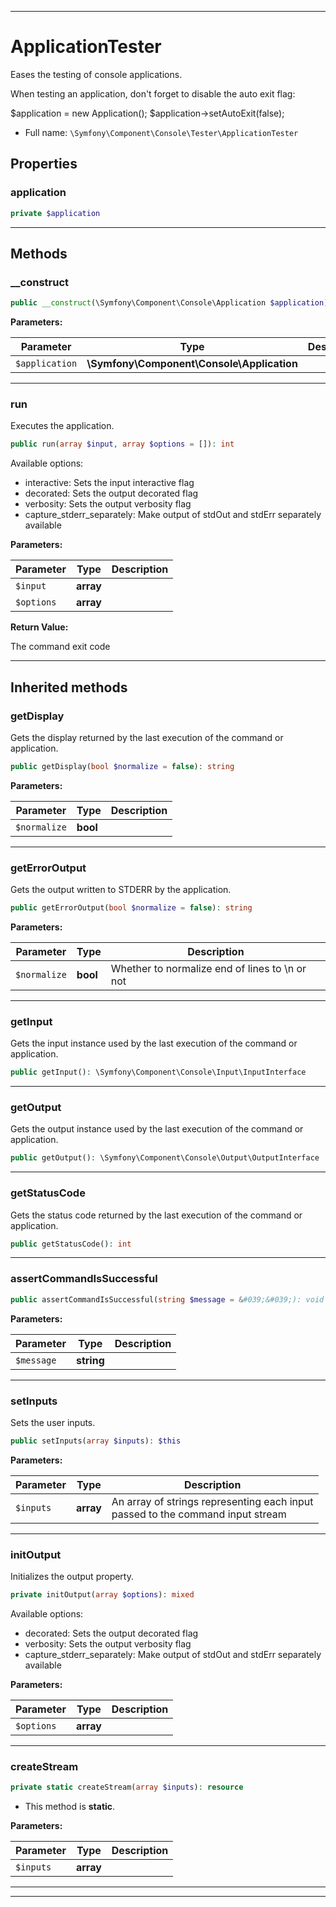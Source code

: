 ***

# ApplicationTester

Eases the testing of console applications.

When testing an application, don't forget to disable the auto exit flag:

$application = new Application();
$application->setAutoExit(false);

* Full name: `\Symfony\Component\Console\Tester\ApplicationTester`



## Properties


### application



```php
private $application
```






***

## Methods


### __construct



```php
public __construct(\Symfony\Component\Console\Application $application): mixed
```








**Parameters:**

| Parameter | Type | Description |
|-----------|------|-------------|
| `$application` | **\Symfony\Component\Console\Application** |  |




***

### run

Executes the application.

```php
public run(array $input, array $options = []): int
```

Available options:

* interactive:               Sets the input interactive flag
* decorated:                 Sets the output decorated flag
* verbosity:                 Sets the output verbosity flag
* capture_stderr_separately: Make output of stdOut and stdErr separately available






**Parameters:**

| Parameter | Type | Description |
|-----------|------|-------------|
| `$input` | **array** |  |
| `$options` | **array** |  |


**Return Value:**

The command exit code



***


## Inherited methods


### getDisplay

Gets the display returned by the last execution of the command or application.

```php
public getDisplay(bool $normalize = false): string
```








**Parameters:**

| Parameter | Type | Description |
|-----------|------|-------------|
| `$normalize` | **bool** |  |




***

### getErrorOutput

Gets the output written to STDERR by the application.

```php
public getErrorOutput(bool $normalize = false): string
```








**Parameters:**

| Parameter | Type | Description |
|-----------|------|-------------|
| `$normalize` | **bool** | Whether to normalize end of lines to \n or not |




***

### getInput

Gets the input instance used by the last execution of the command or application.

```php
public getInput(): \Symfony\Component\Console\Input\InputInterface
```











***

### getOutput

Gets the output instance used by the last execution of the command or application.

```php
public getOutput(): \Symfony\Component\Console\Output\OutputInterface
```











***

### getStatusCode

Gets the status code returned by the last execution of the command or application.

```php
public getStatusCode(): int
```











***

### assertCommandIsSuccessful



```php
public assertCommandIsSuccessful(string $message = &#039;&#039;): void
```








**Parameters:**

| Parameter | Type | Description |
|-----------|------|-------------|
| `$message` | **string** |  |




***

### setInputs

Sets the user inputs.

```php
public setInputs(array $inputs): $this
```








**Parameters:**

| Parameter | Type | Description |
|-----------|------|-------------|
| `$inputs` | **array** | An array of strings representing each input<br />passed to the command input stream |




***

### initOutput

Initializes the output property.

```php
private initOutput(array $options): mixed
```

Available options:

* decorated:                 Sets the output decorated flag
* verbosity:                 Sets the output verbosity flag
* capture_stderr_separately: Make output of stdOut and stdErr separately available






**Parameters:**

| Parameter | Type | Description |
|-----------|------|-------------|
| `$options` | **array** |  |




***

### createStream



```php
private static createStream(array $inputs): resource
```



* This method is **static**.




**Parameters:**

| Parameter | Type | Description |
|-----------|------|-------------|
| `$inputs` | **array** |  |




***


***

